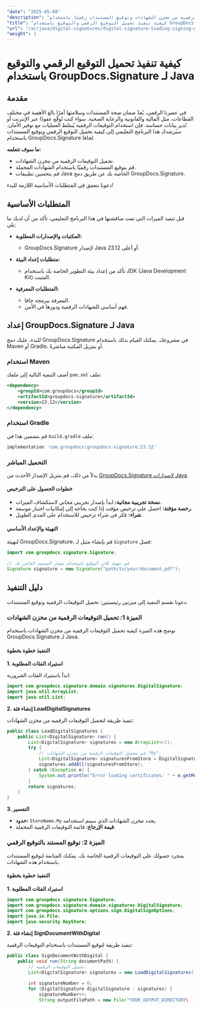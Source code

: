 ```yaml
---
"date": "2025-05-08"
"description": "تعرّف على كيفية تحميل التوقيعات الرقمية من مخزن الشهادات وتوقيع المستندات رقميًا باستخدام GroupDocs.Signature لجافا. بسّط تطبيقات جافا لديك مع توقيع آمن للمستندات."
"title": "كيفية تنفيذ تحميل التوقيع الرقمي والتوقيع باستخدام GroupDocs.Signature لـ Java"
"url": "/ar/java/digital-signatures/digital-signature-loading-signing-groupdocs-java/"
"weight": 1
---
```


# كيفية تنفيذ تحميل التوقيع الرقمي والتوقيع باستخدام GroupDocs.Signature لـ Java

## مقدمة

في عصرنا الرقمي، يُعدّ ضمان صحة المستندات وسلامتها أمرًا بالغ الأهمية في مختلف القطاعات، مثل المالية والقانونية والرعاية الصحية. سواء كنت تُوقّع عقودًا عبر الإنترنت أو تُدير بيانات حساسة، فإن استخدام التوقيعات الرقمية يُبسّط العمليات مع توفير الأمان. سيُرشدك هذا البرنامج التعليمي إلى كيفية تحميل التوقيع الرقمي وتوقيع المستندات باستخدام GroupDocs.Signature لجافا.

**ما سوف تتعلمه:**
- تحميل التوقيعات الرقمية من مخزن الشهادات.
- قم بتوقيع المستندات رقميًا باستخدام الشهادات المحملة.
- قم بتحسين تطبيقات Java الخاصة بك عن طريق دمج GroupDocs.Signature.

دعونا نتعمق في المتطلبات الأساسية اللازمة للبدء!

## المتطلبات الأساسية

قبل تنفيذ الميزات التي تمت مناقشتها في هذا البرنامج التعليمي، تأكد من أن لديك ما يلي:

- **المكتبات والإصدارات المطلوبة:**
  - GroupDocs.Signature لإصدار Java 23.12 أو أعلى.
  
- **متطلبات إعداد البيئة:**
  - تأكد من إعداد بيئة التطوير الخاصة بك باستخدام JDK (Java Development Kit) المثبت.
- **المتطلبات المعرفية:**
  - المعرفة ببرمجة جافا.
  - فهم أساسي للشهادات الرقمية ودورها في الأمن.

## إعداد GroupDocs.Signature لـ Java

للبدء، عليك دمج GroupDocs.Signature في مشروعك. يمكنك القيام بذلك باستخدام Maven أو Gradle، أو بتنزيل المكتبة مباشرةً.

### استخدام Maven

أضف التبعية التالية إلى ملفك `pom.xml` ملف:

```xml
<dependency>
    <groupId>com.groupdocs</groupId>
    <artifactId>groupdocs-signature</artifactId>
    <version>23.12</version>
</dependency>
```

### استخدام Gradle

قم بتضمين هذا في `build.gradle` ملف:

```gradle
implementation 'com.groupdocs:groupdocs-signature:23.12'
```

### التحميل المباشر

بدلاً من ذلك، قم بتنزيل الإصدار الأحدث من [GroupDocs.Signature لإصدارات Java](https://releases.groupdocs.com/signature/java/).

#### خطوات الحصول على الترخيص

- **نسخة تجريبية مجانية:** ابدأ بإصدار تجريبي مجاني لاستكشاف الميزات.
- **رخصة مؤقتة:** احصل على ترخيص مؤقت إذا كنت بحاجة إلى إمكانيات اختبار موسعة.
- **شراء:** فكر في شراء ترخيص للاستخدام على المدى الطويل.

#### التهيئة والإعداد الأساسي

لتهيئة GroupDocs.Signature، قم بإنشاء مثيل لـ `Signature` فصل:

```java
import com.groupdocs.signature.Signature;

// قم بتهيئة كائن التوقيع باستخدام مسار المستند الخاص بك
Signature signature = new Signature("path/to/your/document.pdf");
```

## دليل التنفيذ

دعونا نقسم التنفيذ إلى ميزتين رئيسيتين: تحميل التوقيعات الرقمية وتوقيع المستندات.

### الميزة 1: تحميل التوقيعات الرقمية من مخزن الشهادات

توضح هذه الميزة كيفية تحميل التوقيعات الرقمية من مخزن الشهادات باستخدام GroupDocs.Signature لـ Java.

#### التنفيذ خطوة بخطوة

**1. استيراد الفئات المطلوبة**

ابدأ باستيراد الفئات الضرورية:

```java
import com.groupdocs.signature.domain.signatures.DigitalSignature;
import java.util.ArrayList;
import java.util.List;
```

**2. إنشاء فئة LoadDigitalSignatures**

تنفيذ طريقة لتحميل التوقيعات الرقمية من مخزن الشهادات:

```java
public class LoadDigitalSignatures {
    public List<DigitalSignature> run() {
        List<DigitalSignature> signatures = new ArrayList<>();
        try {
            // قم بتحميل التوقيعات الرقمية من مخزن الشهادات "My".
            List<DigitalSignature> signaturesFromStore = DigitalSignature.loadDigitalSignatures(StoreName.My);
            signatures.addAll(signaturesFromStore);
        } catch (Exception e) {
            System.out.println("Error loading certificates: " + e.getMessage());
        }
        return signatures;
    }
}
```

**3. التفسير**

- **حدود:** `StoreName.My` يحدد مخزن الشهادات الذي سيتم استخدامه.
- **قيمة الإرجاع:** قائمة التوقيعات الرقمية المحملة.

### الميزة 2: توقيع المستند بالتوقيع الرقمي

بمجرد حصولك على التوقيعات الرقمية الخاصة بك، يمكنك المتابعة لتوقيع المستندات باستخدام هذه الشهادات.

#### التنفيذ خطوة بخطوة

**1. استيراد الفئات المطلوبة**

```java
import com.groupdocs.signature.Signature;
import com.groupdocs.signature.domain.signatures.DigitalSignature;
import com.groupdocs.signature.options.sign.DigitalSignOptions;
import java.io.File;
import java.security.KeyStore;
```

**2. إنشاء فئة SignDocumentWithDigital**

تنفيذ طريقة لتوقيع المستندات باستخدام التوقيعات الرقمية:

```java
public class SignDocumentWithDigital {
    public void run(String documentPath) {
        // تحميل التوقيعات الرقمية.
        List<DigitalSignature> signatures = new LoadDigitalSignatures().run();
        
        int signatureNumber = 0;
        for (DigitalSignature digitalSignature : signatures) {
            signatureNumber++;
            String outputFilePath = new File("YOUR_OUTPUT_DIRECTORY\